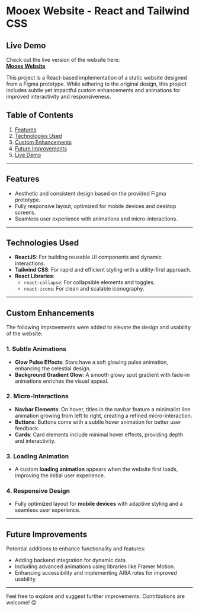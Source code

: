 # **Mooex Website - React and Tailwind CSS**

## **Live Demo**
Check out the live version of the website here:  
**[Mooex Website](https://moonex-subham-kumar.netlify.app/)**

This project is a React-based implementation of a static website designed from a Figma prototype. While adhering to the original design, this project includes subtle yet impactful custom enhancements and animations for improved interactivity and responsiveness.

## **Table of Contents**
1. [Features](#features)
2. [Technologies Used](#technologies-used)
3. [Custom Enhancements](#custom-enhancements)
4. [Future Improvements](#future-improvements)
5. [Live Demo](#live-demo)

---

## **Features**
- Aesthetic and consistent design based on the provided Figma prototype.
- Fully responsive layout, optimized for mobile devices and desktop screens.
- Seamless user experience with animations and micro-interactions.

---

## **Technologies Used**
- **ReactJS**: For building reusable UI components and dynamic interactions.
- **Tailwind CSS**: For rapid and efficient styling with a utility-first approach.
- **React Libraries**:
  - `react-collapse`: For collapsible elements and toggles.
  - `react-icons`: For clean and scalable iconography.

---

## **Custom Enhancements**
The following improvements were added to elevate the design and usability of the website:

### **1. Subtle Animations**
- **Glow Pulse Effects**: Stars have a soft glowing pulse animation, enhancing the celestial design.
- **Background Gradient Glow**: A smooth glowy spot gradient with fade-in animations enriches the visual appeal.

### **2. Micro-Interactions**
- **Navbar Elements**: On hover, titles in the navbar feature a minimalist line animation growing from left to right, creating a refined micro-interaction.
- **Buttons**: Buttons come with a subtle hover animation for better user feedback.
- **Cards**: Card elements include minimal hover effects, providing depth and interactivity.

### **3. Loading Animation**
- A custom **loading animation** appears when the website first loads, improving the initial user experience.

### **4. Responsive Design**
- Fully optimized layout for **mobile devices** with adaptive styling and a seamless user experience.

---

## **Future Improvements**
Potential additions to enhance functionality and features:
- Adding backend integration for dynamic data.
- Including advanced animations using libraries like Framer Motion.
- Enhancing accessibility and implementing ARIA roles for improved usability.


---

Feel free to explore and suggest further improvements. Contributions are welcome! 😊
